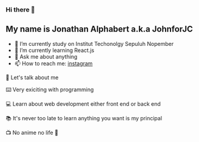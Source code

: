 ### Hi there 👋

## My name is Jonathan Alphabert a.k.a JohnforJC

- 🔭 I’m currently study on Institut Techonolgy Sepuluh Nopember
- 🌱 I’m currently learning React.js
- 💬 Ask me about anything
- 📫 How to reach me: [instagram](https://www.instagram.com/jonathan_alpha/)

:boy: Let's talk about me

:keyboard: Very exiciting with programming

:computer: Learn about web development either front end or back end

:books: It's never too late to learn anything you want is my principal

:tv: No anime no life :rofl:
